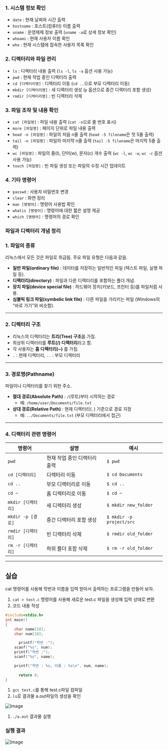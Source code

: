 ### **1. 시스템 정보 확인**

- `date` : 현재 날짜와 시간 출력
- `hostname` : 호스트(컴퓨터) 이름 출력
- `uname` : 운영체제 정보 출력 (`uname -a`로 상세 정보 확인)
- `whoami` : 현재 사용자 이름 확인
- `who` : 현재 시스템에 접속한 사용자 목록 확인

### **2. 디렉터리와 파일 관리**

- `ls` : 디렉터리 내용 출력 (`ls -l`, `ls -a` 옵션 사용 가능)
- `pwd` : 현재 작업 중인 디렉터리 출력
- `cd [디렉터리명]` : 디렉터리 이동 (`cd ..`으로 부모 디렉터리 이동)
- `mkdir [디렉터리명]` : 새 디렉터리 생성 (`p` 옵션으로 중간 디렉터리 포함 생성)
- `rmdir [디렉터리명]` : 빈 디렉터리 삭제

### **3. 파일 조작 및 내용 확인**

- `cat [파일명]` : 파일 내용 출력 (`cat -n`으로 줄 번호 표시)
- `more [파일명]` : 페이지 단위로 파일 내용 출력
- `head -n [파일명]` : 파일의 처음 n줄 출력 (`head -5 filename`은 첫 5줄 출력)
- `tail -n [파일명]` : 파일의 마지막 n줄 출력 (`tail -5 filename`은 마지막 5줄 출력)
- `wc [파일명]` : 파일의 줄(l), 단어(w), 문자(c) 개수 출력 (`wc -l`, `wc -w`, `wc -c` 옵션 사용 가능)
- `touch [파일명]` : 빈 파일 생성 또는 파일의 수정 시간 업데이트

### **4. 기타 명령어**

- `passwd` : 사용자 비밀번호 변경
- `clear` : 화면 정리
- `man [명령어]` : 명령어 사용법 확인
- `whatis [명령어]` : 명령어에 대한 짧은 설명 제공
- `which [명령어]` : 명령어의 경로 확인

### **파일과 디렉터리 개념 정리**

### **1. 파일의 종류**

리눅스에서 모든 것은 파일로 취급됨. 주요 파일 유형은 다음과 같음.

- **일반 파일(ordinary file)** : 데이터를 저장하는 일반적인 파일 (텍스트 파일, 실행 파일 등).
- **디렉터리(directory)** : 파일과 다른 디렉터리를 포함하는 폴더 개념.
- **장치 파일(device special file)** : 하드웨어 장치(키보드, 프린터 등)를 파일처럼 사용.
- **심볼릭 링크 파일(symbolic link file)** : 다른 파일을 가리키는 파일 (Windows의 "바로 가기"와 비슷함).

---

### **2. 디렉터리 구조**

- 리눅스의 디렉터리는 **트리(Tree) 구조**를 가짐.
- 최상위 디렉터리를 **루트(/) 디렉터리**라고 함.
- 각 사용자는 **홈 디렉터리(~)** 를 가짐.
- `.` : 현재 디렉터리, `..` : 부모 디렉터리

---

### **3. 경로명(Pathname)**

파일이나 디렉터리를 찾기 위한 주소.

- **절대 경로(Absolute Path)** : `/`(루트)부터 시작하는 경로
    - 예: `/home/user/Documents/file.txt`
- **상대 경로(Relative Path)** : 현재 디렉터리(`.`) 기준으로 경로 지정
    - 예: `../Documents/file.txt` (부모 디렉터리에서 접근)

---

### **4. 디렉터리 관련 명령어**

| 명령어 | 설명 | 예시 |
| --- | --- | --- |
| `pwd` | 현재 작업 중인 디렉터리 출력 | `$ pwd` |
| `cd [디렉터리]` | 디렉터리 이동 | `$ cd Documents` |
| `cd ..` | 부모 디렉터리로 이동 | `$ cd ..` |
| `cd ~` | 홈 디렉터리로 이동 | `$ cd ~` |
| `mkdir [디렉터리]` | 새 디렉터리 생성 | `$ mkdir new_folder` |
| `mkdir -p [경로]` | 중간 디렉터리 포함 생성 | `$ mkdir -p project/src` |
| `rmdir [디렉터리]` | 빈 디렉터리 삭제 | `$ rmdir old_folder` |
| `rm -r [디렉터리]` | 하위 폴더 포함 삭제 | `$ rm -r old_folder` |

---
## 실습

cat 명령어를 사용해 학번과 이름을 입력 받아서 출력하는 프로그램을 만들어 보자.

1. `cat > test.c` 명령어를 사용해 새로운 test.c 파일을 생성해 입력 상태로 변환
2. 코드 내용 작성

```c
#include<stdio.h>
int main()
{
    char name[10];
    char num[10];

	  printf("학번 :");
    scanf("%s", num);
    printf("학번 :");
    scanf("%s", name);

    printf("학번 : %s, 이름 : %s\n", num, name);
	
	  return 0;
}
```

1. `gcc test.c`를 통해 test.c파일 컴파일
2. `ls`로 결과물 a.out파일의 생성을 확인

![Image](https://github.com/user-attachments/assets/fbf84f8c-803d-45b0-9b9e-7c82e2910598)


1. `./a.out` 결과물 실행

### 실행 결과

![Image](https://github.com/user-attachments/assets/d99ad03a-ee17-4f5b-a0f4-278766e793f1)